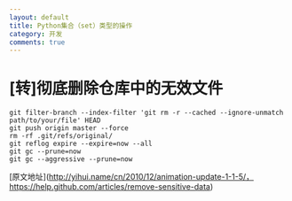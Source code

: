 ```yaml
---
layout: default
title: Python集合（set）类型的操作
category: 开发
comments: true
---
```


# [转]彻底删除仓库中的无效文件

```
git filter-branch --index-filter 'git rm -r --cached --ignore-unmatch path/to/your/file' HEAD
git push origin master --force
rm -rf .git/refs/original/
git reflog expire --expire=now --all
git gc --prune=now
git gc --aggressive --prune=now
```

[原文地址](http://yihui.name/cn/2010/12/animation-update-1-1-5/， https://help.github.com/articles/remove-sensitive-data)